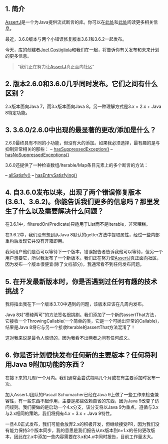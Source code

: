 ## 1. 简介

[AssertJ](http://joel-costigliola.github.io/assertj/index.html)是一个为Java提供流式断言的库。你可以在[此处](https://www.baeldung.com/introduction-to-assertj)和[此处](https://www.baeldung.com/assertJ-java-8-features)阅读更多相关信息。

最近，3.6.0版本与两个小错误修复版本3.6.1和3.6.2一起发布。

今天，库的创建者[Joel Costigliola](https://github.com/joel-costigliola)和我们在一起，将告诉你有关发布和未来计划的更多信息。

>   “我们正在努力让[AssertJ](http://joel-costigliola.github.io/assertj/)真正面向社区”

## 2. 版本2.6.0和3.6.0几乎同时发布。它们之间有什么区别？

2.x版本面向Java 7，而3.x版本面向Java 8。另一种理解方式是3.x = 2.x + Java 8特定功能。

## 3. 3.6.0/2.6.0中出现的最显著的更改/添加是什么？

2.6.0最终具有不同的小功能，但没有大的添加。如果我必须选择，最有趣的是与抑制异常相关的那些：
– [hasSuppressedException()](http://joel-costigliola.github.io/assertj/assertj-core-news.html#assertj-core-2.6.0-hasSuppressedException)
– [hasNoSuppressedExceptions()](http://joel-costigliola.github.io/assertj/assertj-core-news.html#assertj-core-2.6.0-hasNoSuppressedExceptions)

3.6.0还提供了一种检查数组/Iterable/Map条目元素上的多个断言的方法：

– [allSatisfy()](http://joel-costigliola.github.io/assertj/assertj-core-news.html#assertj-core-3.6.0-allSatisfy)
– [hasEntrySatisfying()](http://joel-costigliola.github.io/assertj/assertj-core-news.html#assertj-core-3.6.0-hasEntrySatisfying)

## 4. 自3.6.0发布以来，出现了两个错误修复版本(3.6.1、3.6.2)。你能告诉我们更多的信息吗？那里发生了什么以及需要解决什么问题？

在3.6.1中，filteredOn(Predicate)只适用于List而不是Iterable，非常糟糕。

在3.6.2中，我们没有想到从Java 8默认的getter方法中提取属性，经过一些内部重构后发现它并没有开箱即用。

我问用户他们是否可以等待下一个版本，错误报告者告诉我他可以等待，但另一个用户想要它，所以我发布了一个新版本。我们正在努力使[AssertJ](http://joel-costigliola.github.io/assertj/)真正面向社区，因为发布一个版本很便宜(除了文档部分)，我通常看不到任何发布问题。

## 5. 在开发最新版本时，你是否遇到过任何有趣的技术挑战？

我将指出我在下一个版本3.7.0中遇到的问题，该版本应该在几周内发布。

Java 8对“模棱两可”的方法签名很挑剔。我们添加了一个新的assertThat方法，它接收一个ThrowingCallable(一个简单的类，它是一个可抛出异常的Callable)，结果是Java 8将它与另一个接收Iterable的assertThat方法混淆了！

这对我来说是最令人惊讶的，因为我看不出两者之间有任何歧义。

## 6. 你是否计划很快发布任何新的主要版本？任何将利用Java 9附加功能的东西？

在接下来的几周/一个月内。我们通常会尝试每隔几个月或在有主要添加时发布一次。

加入AssertJ团队的Pascal Schumacher已经在Java 9上做了一些工作来检查兼容性，有一些东西不起作用，主要是那些依赖自省的东西，因为Java 9改变了访问规则。我们要做的是启动一个4.x分支，该分支将以Java 9为重点，遵循与3.x与2.x相同的策略，我们将拥有4.x = 3.x + Java 9特性。

一旦4.0正式发布，我们可能会放弃2.x的积极开发，但继续接受PR，因为我们没有能力保持3个版本同步，我的意思是我们报告从nx版本到n+1.x的任何更改版本，因此在2.x中添加一些内容需要在3.x和4.x中同时报告，目前工作量太大。